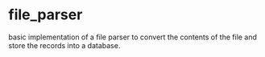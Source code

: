 # file_parser
basic implementation of a file parser to convert the contents of the file and store the records into a database.
